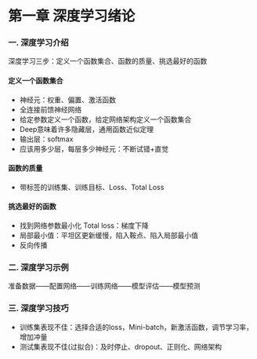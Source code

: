 # 第一章 深度学习绪论

### 一. 深度学习介绍

深度学习三步：定义一个函数集合、函数的质量、挑选最好的函数

#### 定义一个函数集合

- 神经元：权重、偏置、激活函数
- 全连接前馈神经网络
- 给定参数定义一个函数，给定网络架构定义一个函数集合
- Deep意味着许多隐藏层，通用函数近似定理
- 输出层：softmax
- 应该用多少层，每层多少神经元：不断试错+直觉

#### 函数的质量

- 带标签的训练集、训练目标、Loss、Total Loss

#### 挑选最好的函数

- 找到网络参数最小化 Total loss：梯度下降
- 局部最小值：平坦区更新缓慢，陷入鞍点、陷入局部最小值
- 反向传播

### 二. 深度学习示例

准备数据——配置网络——训练网络——模型评估——模型预测

### 三. 深度学习技巧

- 训练集表现不佳：选择合适的loss，Mini-batch，新激活函数，调节学习率，增加冲量
- 测试集表现不佳(过拟合)：及时停止、dropout、正则化、网络架构